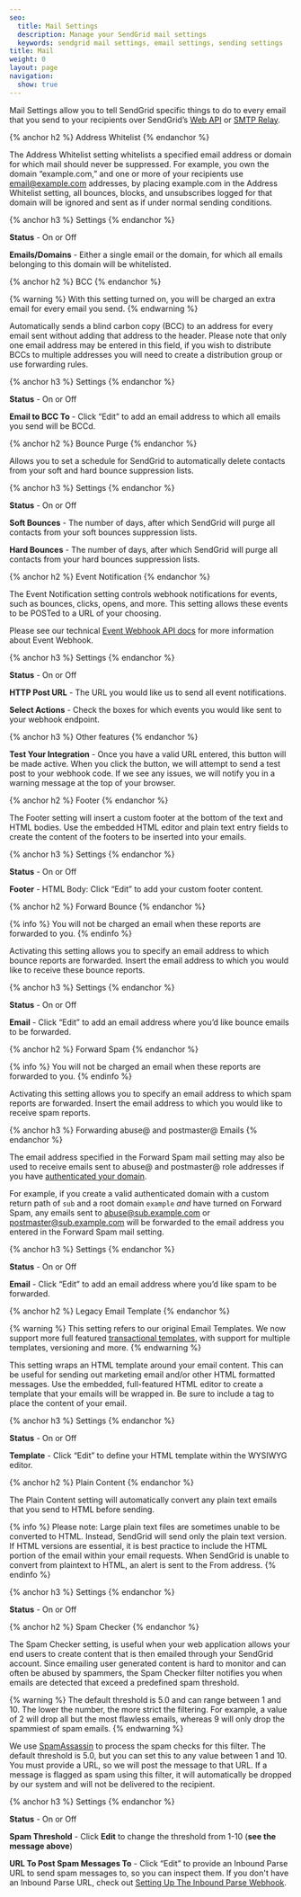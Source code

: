 ```yaml
---
seo:
  title: Mail Settings
  description: Manage your SendGrid mail settings
  keywords: sendgrid mail settings, email settings, sending settings
title: Mail
weight: 0
layout: page
navigation:
  show: true
---
```


Mail Settings allow you to tell SendGrid specific things to do to every email that you send to your recipients over SendGrid’s [Web API]({{root_url}}/API_Reference/Web_API/mail.html) or [SMTP Relay]({{root_url}}/Glossary/smtp_relay.html).

{% anchor h2 %}
Address Whitelist
{% endanchor %}

The Address Whitelist setting whitelists a specified email address or domain for which mail should never be suppressed. For example, you own the domain “example.com,” and one or more of your recipients use email@example.com addresses, by placing example.com in the Address Whitelist setting, all bounces, blocks, and unsubscribes logged for that domain will be ignored and sent as if under normal sending conditions.

{% anchor h3 %}
Settings
{% endanchor %}

**Status** - On or Off

**Emails/Domains** - Either a single email or the domain, for which all emails belonging to this domain will be whitelisted.

{% anchor h2 %}
BCC
{% endanchor %}

{% warning %}
With this setting turned on, you will be charged an extra email for every email you send.
{% endwarning %}

Automatically sends a blind carbon copy (BCC) to an address for every email sent without adding that address to the header. Please note that only one email address may be entered in this field, if you wish to distribute BCCs to multiple addresses you will need to create a distribution group or use forwarding rules.

{% anchor h3 %}
Settings
{% endanchor %}

**Status** - On or Off

**Email to BCC To** - Click “Edit” to add an email address to which all emails you send will be BCCd.

{% anchor h2 %}
Bounce Purge
{% endanchor %}

Allows you to set a schedule for SendGrid to automatically delete contacts from your soft and hard bounce suppression lists.

{% anchor h3 %}
Settings
{% endanchor %}

**Status** - On or Off

**Soft Bounces** - The number of days, after which SendGrid will purge all contacts from your soft bounces suppression lists.

**Hard Bounces** - The number of days, after which SendGrid will purge all contacts from your hard bounces suppression lists.

{% anchor h2 %}
Event Notification
{% endanchor %}

The Event Notification setting controls webhook notifications for events, such as bounces, clicks, opens, and more. This setting allows these events to be POSTed to a URL of your choosing.

Please see our technical [Event Webhook API docs](/API_Reference/Webhooks/event.html) for more information about Event Webhook.

{% anchor h3 %}
Settings
{% endanchor %}

**Status** - On or Off

**HTTP Post URL** - The URL you would like us to send all event notifications.

**Select Actions** - Check the boxes for which events you would like sent to your webhook endpoint.

{% anchor h3 %}
Other features
{% endanchor %}

**Test Your Integration** - Once you have a valid URL entered, this button will be made active. When you click the button, we will attempt to send a test post to your webhook code. If we see any issues, we will notify you in a warning message at the top of your browser.

{% anchor h2 %}
Footer
{% endanchor %}

The Footer setting will insert a custom footer at the bottom of the text and HTML bodies. Use the embedded HTML editor and plain text entry fields to create the content of the footers to be inserted into your emails.

{% anchor h3 %}
Settings
{% endanchor %}

**Status** - On or Off

**Footer** - HTML Body: Click “Edit” to add your custom footer content.

{% anchor h2 %}
Forward Bounce
{% endanchor %}

{% info %}
You will not be charged an email when these reports are forwarded to you.
{% endinfo %}

Activating this setting allows you to specify an email address to which bounce reports are forwarded. Insert the email address to which you would like to receive these bounce reports.

{% anchor h3 %}
Settings
{% endanchor %}

**Status** - On or Off

**Email** - Click “Edit” to add an email address where you’d like bounce emails to be forwarded.

{% anchor h2 %}
Forward Spam
{% endanchor %}

{% info %}
You will not be charged an email when these reports are forwarded to you.
{% endinfo %}

Activating this setting allows you to specify an email address to which spam reports are forwarded. Insert the email address to which you would like to receive spam reports.

{% anchor h3 %}
Forwarding abuse@ and postmaster@ Emails
{% endanchor %}

The email address specified in the Forward Spam mail setting may also be used to receive emails sent to abuse@ and postmaster@ role addresses if you have [authenticated your domain]({{root_url}}/User_Guide/Settings/Sender_authentication/How_to_set_up_domain_authentication.html).

For example, if you create a valid authenticated domain with a custom return path of `sub` and a root domain `example` *and* have turned on Forward Spam, any emails sent to abuse@sub.example.com or postmaster@sub.example.com will be forwarded to the email address you entered in the Forward Spam mail setting.

{% anchor h3 %}
Settings
{% endanchor %}

**Status** - On or Off

**Email** - Click “Edit” to add an email address where you’d like spam to be forwarded.

{% anchor h2 %}
Legacy Email Template
{% endanchor %}

{% warning %}
This setting refers to our original Email Templates. We now support more full featured [transactional templates]({{root_url}}/User_Guide/Transactional_Templates/index.html), with support for multiple templates, versioning and more.
{% endwarning %}

This setting wraps an HTML template around your email content. This can be useful for sending out marketing email and/or other HTML formatted messages. Use the embedded, full-featured HTML editor to create a template that your emails will be wrapped in. Be sure to include a tag to place the content of your email.

{% anchor h3 %}
Settings
{% endanchor %}

**Status** - On or Off

**Template** - Click “Edit” to define your HTML template within the WYSIWYG editor.

{% anchor h2 %}
Plain Content
{% endanchor %}

The Plain Content setting will automatically convert any plain text emails that you send to HTML before sending.

{% info %}
Please note: Large plain text files are sometimes unable to be converted to HTML. Instead, SendGrid will send only the plain text version. If HTML versions are essential, it is best practice to include the HTML portion of the email within your email requests. When SendGrid is unable to convert from plaintext to HTML, an alert is sent to the From address.
{% endinfo %}

{% anchor h3 %}
Settings
{% endanchor %}

**Status** - On or Off

{% anchor h2 %}
Spam Checker
{% endanchor %}

The Spam Checker setting, is useful when your web application allows your end users to create content that is then emailed through your SendGrid account. Since emailing user generated content is hard to monitor and can often be abused by spammers, the Spam Checker filter notifies you when emails are detected that exceed a predefined spam threshold.

{% warning %}
The default threshold is 5.0 and can range between 1 and 10. The lower the number, the more strict the filtering. For example, a value of 2 will drop all but the most flawless emails, whereas 9 will only drop the spammiest of spam emails.
{% endwarning %}

We use [SpamAssassin](http://spamassassin.apache.org/full/3.4.x/doc/Mail_SpamAssassin_Conf.html#scoring_options) to process the spam checks for this filter. The default threshold is 5.0, but you can set this to any value between 1 and 10. You must provide a URL, so we will post the message to that URL. If a message is flagged as spam using this filter, it will automatically be dropped by our system and will not be delivered to the recipient.

{% anchor h3 %}
Settings
{% endanchor %}

**Status** - On or Off

**Spam Threshold** - Click **Edit** to change the threshold from 1-10 (**see the message above**)

**URL To Post Spam Messages To** - Click “Edit” to provide an Inbound Parse URL to send spam messages to, so you can inspect them. If you don't have an Inbound Parse URL, check out [Setting Up The Inbound Parse Webhook]({{root_url}}/Classroom/Basics/Inbound_Parse_Webhook/setting_up_the_inbound_parse_webhook.html).
